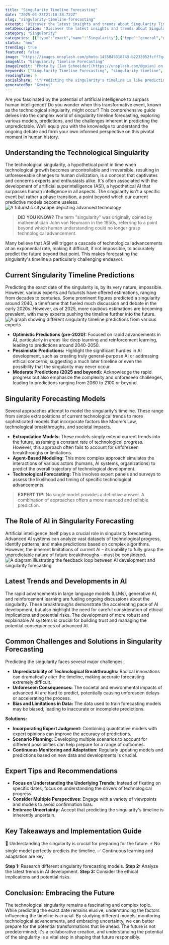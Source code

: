 ```yaml
---
title: "Singularity Timeline Forecasting"
date: "2025-03-23T21:10:38.722Z"
slug: "singularity-timeline-forecasting"
excerpt: "Discover the latest insights and trends about Singularity Timeline Forecasting. This comprehensive guide covers everything you need to know about Singularity Timeline Forecasting in 2025."
metaDescription: "Discover the latest insights and trends about Singularity Timeline Forecasting. This comprehensive guide covers everything you need to know about Singulari..."
category: "Singularity"
categories: [{"type":"exact","name":"Singularity"},{"type":"general","name":"Future Studies"},{"type":"medium","name":"Technological Forecasting"},{"type":"specific","name":"AI Development"},{"type":"niche","name":"Extrapolation Methods"}]
status: "new"
trending: true
featured: false
image: "https://images.unsplash.com/photo-1455849318743-b2233052fcff?q=85&w=1200&fit=max&fm=webp&auto=compress"
imageAlt: "Singularity Timeline Forecasting"
imageCredit: "Photo by [Ian Schneider](https://unsplash.com/@goian) on Unsplash"
keywords: ["Singularity Timeline Forecasting", "singularity timeline", "singularity prediction", "AI singularity timeline", "when will singularity happen", "future of AI singularity", "singularity forecasting models", "singularity timeline 2040", "buy singularity forecasting report", "singularity timeline predictions 2050"]
readingTime: 6
socialShare: "\"Predicting the singularity's timeline is like predicting the weather a century in advance – impossible with precision, yet crucial to understand the underlying forces at play.\""
generatedBy: "Gemini"
---
```




Are you fascinated by the potential of artificial intelligence to surpass human intelligence?  Do you wonder when this transformative event, known as the technological singularity, might occur?  This comprehensive guide delves into the complex world of singularity timeline forecasting, exploring various models, predictions, and the challenges inherent in predicting the unpredictable.  We'll equip you with the knowledge to understand the ongoing debate and form your own informed perspective on this pivotal moment in human history.

## Understanding the Technological Singularity

The technological singularity, a hypothetical point in time when technological growth becomes uncontrollable and irreversible, resulting in unforeseeable changes to human civilization, is a concept that captivates and concerns experts and enthusiasts alike.  It's often associated with the development of artificial superintelligence (ASI), a hypothetical AI that surpasses human intelligence in all aspects.  The singularity isn't a specific event but rather a phase transition, a point beyond which our current predictive models become useless. ![A futuristic cityscape depicting advanced technology](https://images.unsplash.com/photo-1451187580459-43490279c0fa?q=85&w=1200&fit=max&fm=webp&auto=compress)

> **DID YOU KNOW?** The term "singularity" was originally coined by mathematician John von Neumann in the 1950s, referring to a point beyond which human understanding could no longer grasp technological advancement.

Many believe that ASI will trigger a cascade of technological advancements at an exponential rate, making it difficult, if not impossible, to accurately predict the future beyond that point.  This makes forecasting the singularity's timeline a particularly challenging endeavor.

## Current Singularity Timeline Predictions

Predicting the exact date of the singularity is, by its very nature, impossible.  However, various experts and futurists have offered estimations, ranging from decades to centuries. Some prominent figures predicted a singularity around 2040, a timeframe that fueled much discussion and debate in the early 2020s.  However, as of 2025, more cautious estimations are becoming prevalent, with many experts pushing the timeline further into the future.  ![A graph showing different singularity timeline predictions from various experts](https://images.unsplash.com/photo-1484417894907-623942c8ee29?q=85&w=1200&fit=max&fm=webp&auto=compress)

*  **Optimistic Predictions (pre-2020):**  Focused on rapid advancements in AI, particularly in areas like deep learning and reinforcement learning, leading to predictions around 2040-2050.
*  **Pessimistic Predictions:** Highlight the significant hurdles in AI development, such as creating truly general-purpose AI or addressing ethical concerns, suggesting a much later timeline or even the possibility that the singularity may never occur.
*  **Moderate Predictions (2025 and beyond):** Acknowledge the rapid progress but also emphasize the complexity and unforeseen challenges, leading to predictions ranging from 2060 to 2100 or beyond.

## Singularity Forecasting Models

Several approaches attempt to model the singularity's timeline. These range from simple extrapolations of current technological trends to more sophisticated models that incorporate factors like Moore's Law, technological breakthroughs, and societal impacts.  

* **Extrapolation Models:** These models simply extend current trends into the future, assuming a constant rate of technological progress.  However, this approach often fails to account for unforeseen breakthroughs or limitations.
* **Agent-Based Modeling:** This more complex approach simulates the interactions of various actors (humans, AI systems, organizations) to predict the overall trajectory of technological development.
* **Technological Forecasting:** This involves expert panels and surveys to assess the likelihood and timing of specific technological advancements.

> **EXPERT TIP:**  No single model provides a definitive answer.  A combination of approaches offers a more nuanced and reliable prediction.

## The Role of AI in Singularity Forecasting

Artificial intelligence itself plays a crucial role in singularity forecasting.  Advanced AI systems can analyze vast datasets of technological progress, identify patterns, and make predictions based on complex algorithms.  However, the inherent limitations of current AI – its inability to fully grasp the unpredictable nature of future breakthroughs – must be considered.  ![A diagram illustrating the feedback loop between AI development and singularity forecasting](https://images.unsplash.com/photo-1517976487492-5750f3195933?q=85&w=1200&fit=max&fm=webp&auto=compress)

## Latest Trends and Developments in AI

The rapid advancements in large language models (LLMs), generative AI, and reinforcement learning are fueling ongoing discussions about the singularity.  These breakthroughs demonstrate the accelerating pace of AI development, but also highlight the need for careful consideration of ethical implications and potential risks.  The development of more robust and explainable AI systems is crucial for building trust and managing the potential consequences of advanced AI.

## Common Challenges and Solutions in Singularity Forecasting

Predicting the singularity faces several major challenges:

* **Unpredictability of Technological Breakthroughs:**  Radical innovations can dramatically alter the timeline, making accurate forecasting extremely difficult.
* **Unforeseen Consequences:**  The societal and environmental impacts of advanced AI are hard to predict, potentially causing unforeseen delays or accelerating the process.
* **Bias and Limitations in Data:**  The data used to train forecasting models may be biased, leading to inaccurate or incomplete predictions.

**Solutions:**

* **Incorporating Expert Judgment:**  Combining quantitative models with expert opinions can improve the accuracy of predictions.
* **Scenario Planning:**  Developing multiple scenarios to account for different possibilities can help prepare for a range of outcomes.
* **Continuous Monitoring and Adaptation:**  Regularly updating models and predictions based on new data and developments is crucial.

## Expert Tips and Recommendations

* **Focus on Understanding the Underlying Trends:** Instead of fixating on specific dates, focus on understanding the drivers of technological progress.
* **Consider Multiple Perspectives:**  Engage with a variety of viewpoints and models to avoid confirmation bias.
* **Embrace Uncertainty:**  Accept that predicting the singularity's timeline is inherently uncertain.

## Key Takeaways and Implementation Guide

🔑 Understanding the singularity is crucial for preparing for the future.
⚡  No single model perfectly predicts the timeline.
✅  Continuous learning and adaptation are key.

**Step 1:** Research different singularity forecasting models.
**Step 2:** Analyze the latest trends in AI development.
**Step 3:** Consider the ethical implications and potential risks.

## Conclusion: Embracing the Future

The technological singularity remains a fascinating and complex topic. While predicting the exact date remains elusive, understanding the factors influencing the timeline is crucial.  By studying different models, monitoring technological advancements, and embracing uncertainty, we can better prepare for the potential transformations that lie ahead.  The future is not predetermined; it's a collaborative creation, and understanding the potential of the singularity is a vital step in shaping that future responsibly. 


